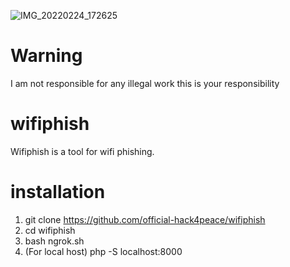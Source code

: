 ![IMG_20220224_172625](https://user-images.githubusercontent.com/90603785/155519570-3f868dd3-b985-4793-ab15-c02a3d4d87cc.jpg)
# Warning
I am not responsible for any illegal work this is your responsibility
# wifiphish
Wifiphish is a tool for wifi phishing.
# installation
1. git clone https://github.com/official-hack4peace/wifiphish
2. cd wifiphish
3. bash ngrok.sh
4. (For local host) php -S localhost:8000
